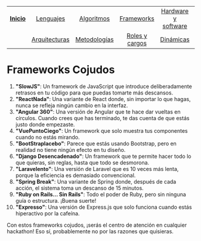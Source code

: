 <div align=center>

||||||||
|:-:|:-:|:-:|:-:|:-:|:-:|:-:|
|[**Inicio**](README.md)|[Lenguajes](lenguajeProgramacionCojudos.md)|[Algoritmos](algoritmosCojudos.md)|[Frameworks](frameworksCojudos.md)|[Hardware y software](hardwareSoftwareCojudo.md)
||[Arquitecturas](arquitecturasCojudas.md)|[Metodologías](metodologiasCojudas.md)|[Roles y cargos](rolesCojudos.md)|[Dinámicas](dinamicasCojudas.md)|[Actitudes motivacionales](actitudesMotivacionalesCojudas.md)|*[Excusas](excusasCojudas.md)*|

</div>

# Frameworks Cojudos

1. **"SlowJS"**: Un framework de JavaScript que introduce deliberadamente retrasos en tu código para que puedas tomarte más descansos.
1. **"ReactNada"**: Una variante de React donde, sin importar lo que hagas, nunca se refleja ningún cambio en la interfaz.
1. **"Angular 360"**: Una versión de Angular que te hace dar vueltas en círculos. Cuando crees que has terminado, te das cuenta de que estás justo donde empezaste.
1. **"VuePuntoCiego"**: Un framework que solo muestra tus componentes cuando no estás mirando.
1. **"BootStraplacebo"**: Parece que estás usando Bootstrap, pero en realidad no tiene ningún efecto en tu diseño.
1. **"Django Desencadenado"**: Un framework que te permite hacer todo lo que quieras, sin reglas, hasta que todo se desmorona.
1. **"Laravelento"**: Una versión de Laravel que es 10 veces más lenta, porque la eficiencia es demasiado convencional.
1. **"Spring Break"**: Una variante de Spring donde, después de cada acción, el sistema toma un descanso de 15 minutos.
1. **"Ruby on Rails... Sin Rails"**: Todo el poder de Ruby, pero sin ninguna guía o estructura. ¡Buena suerte!
1. **"Expresso"**: Una versión de Express.js que solo funciona cuando estás hiperactivo por la cafeína.

Con estos frameworks cojudos, ¡serás el centro de atención en cualquier hackathon! Eso sí, probablemente no por las razones que quisieras.